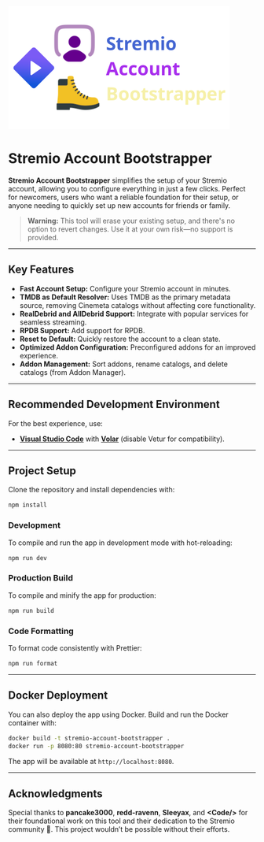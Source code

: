 ![Stremio Account Bootstrapper Logo](https://github.com/DryKillLogic/stremio-account-bootstrapper/blob/main/public/logo.png?raw=true)

# Stremio Account Bootstrapper

**Stremio Account Bootstrapper** simplifies the setup of your Stremio account, allowing you to configure everything in just a few clicks. Perfect for newcomers, users who want a reliable foundation for their setup, or anyone needing to quickly set up new accounts for friends or family.

> **Warning:** This tool will erase your existing setup, and there's no option to revert changes. Use it at your own risk—no support is provided.

---

## Key Features

- **Fast Account Setup:** Configure your Stremio account in minutes.
- **TMDB as Default Resolver:** Uses TMDB as the primary metadata source, removing Cinemeta catalogs without affecting core functionality.
- **RealDebrid and AllDebrid Support:** Integrate with popular services for seamless streaming.
- **RPDB Support:** Add support for RPDB.
- **Reset to Default:** Quickly restore the account to a clean state.
- **Optimized Addon Configuration:** Preconfigured addons for an improved experience.
- **Addon Management:** Sort addons, rename catalogs, and delete catalogs (from Addon Manager).

---

## Recommended Development Environment

For the best experience, use:
- **[Visual Studio Code](https://code.visualstudio.com/)** with **[Volar](https://marketplace.visualstudio.com/items?itemName=Vue.volar)** (disable Vetur for compatibility).

---

## Project Setup

Clone the repository and install dependencies with:

```bash
npm install
```

### Development

To compile and run the app in development mode with hot-reloading:

```bash
npm run dev
```

### Production Build

To compile and minify the app for production:

```bash
npm run build
```

### Code Formatting

To format code consistently with Prettier:

```bash
npm run format
```

---

## Docker Deployment

You can also deploy the app using Docker. Build and run the Docker container with:

```bash
docker build -t stremio-account-bootstrapper .
docker run -p 8080:80 stremio-account-bootstrapper
```

The app will be available at `http://localhost:8080`.

---

## Acknowledgments

Special thanks to **pancake3000**, **redd-ravenn**, **Sleeyax**, and **&#60;Code/&#62;** for their foundational work on this tool and their dedication to the Stremio community 🙏. This project wouldn’t be possible without their efforts.
